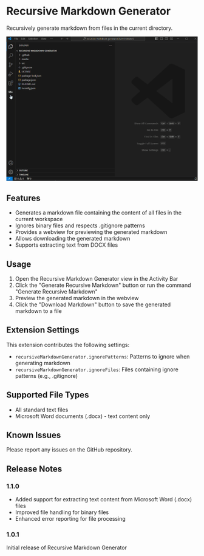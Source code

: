 # Recursive Markdown Generator

Recursively generate markdown from files in the current directory.

![sample image](sample.gif)

## Features

- Generates a markdown file containing the content of all files in the current workspace
- Ignores binary files and respects .gitignore patterns
- Provides a webview for previewing the generated markdown
- Allows downloading the generated markdown
- Supports extracting text from DOCX files

## Usage

1. Open the Recursive Markdown Generator view in the Activity Bar
2. Click the "Generate Recursive Markdown" button or run the command "Generate Recursive Markdown"
3. Preview the generated markdown in the webview
4. Click the "Download Markdown" button to save the generated markdown to a file

## Extension Settings

This extension contributes the following settings:

- `recursiveMarkdownGenerator.ignorePatterns`: Patterns to ignore when generating markdown
- `recursiveMarkdownGenerator.ignoreFiles`: Files containing ignore patterns (e.g., .gitignore)

## Supported File Types

- All standard text files
- Microsoft Word documents (.docx) - text content only

## Known Issues

Please report any issues on the GitHub repository.

## Release Notes

### 1.1.0

- Added support for extracting text content from Microsoft Word (.docx) files
- Improved file handling for binary files
- Enhanced error reporting for file processing

### 1.0.1

Initial release of Recursive Markdown Generator
